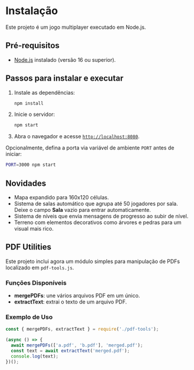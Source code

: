 # Instalação

Este projeto é um jogo multiplayer executado em Node.js.

## Pré-requisitos
- [Node.js](https://nodejs.org/) instalado (versão 16 ou superior).

## Passos para instalar e executar
1. Instale as dependências:
   ```bash
   npm install
   ```
2. Inicie o servidor:
   ```bash
   npm start
   ```
3. Abra o navegador e acesse [`http://localhost:8080`](http://localhost:8080).

Opcionalmente, defina a porta via variável de ambiente `PORT` antes de iniciar:
```bash
PORT=3000 npm start
```

## Novidades
- Mapa expandido para 160x120 células.
- Sistema de salas automático que agrupa até 50 jogadores por sala. Deixe o campo **Sala** vazio para entrar automaticamente.
- Sistema de níveis que envia mensagens de progresso ao subir de nível.
- Terreno com elementos decorativos como árvores e pedras para um visual mais rico.

## PDF Utilities

Este projeto inclui agora um módulo simples para manipulação de PDFs localizado em `pdf-tools.js`.

### Funções Disponíveis
- **mergePDFs**: une vários arquivos PDF em um único.
- **extractText**: extrai o texto de um arquivo PDF.

### Exemplo de Uso
```javascript
const { mergePDFs, extractText } = require('./pdf-tools');

(async () => {
  await mergePDFs(['a.pdf', 'b.pdf'], 'merged.pdf');
  const text = await extractText('merged.pdf');
  console.log(text);
})();
```
